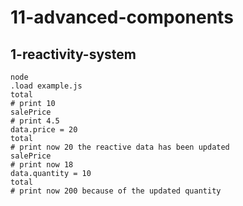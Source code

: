 # 11-advanced-components

## 1-reactivity-system

```
node 
.load example.js
total 
# print 10
salePrice 
# print 4.5
data.price = 20
total
# print now 20 the reactive data has been updated
salePrice
# print now 18
data.quantity = 10
total
# print now 200 because of the updated quantity
```